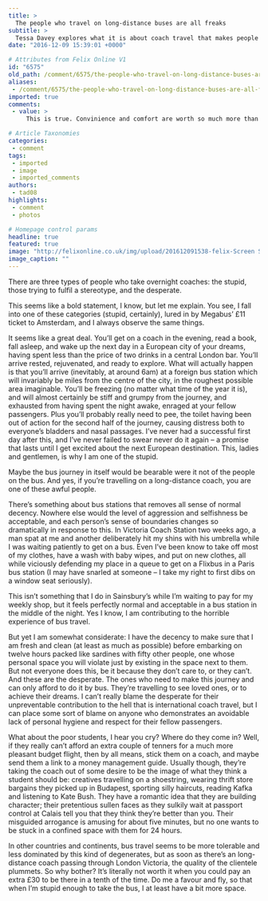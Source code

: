 ```yaml
---
title: >
  The people who travel on long-distance buses are all freaks
subtitle: >
  Tessa Davey explores what it is about coach travel that makes people so inconsiderate.
date: "2016-12-09 15:39:01 +0000"

# Attributes from Felix Online V1
id: "6575"
old_path: /comment/6575/the-people-who-travel-on-long-distance-buses-are-all-freaks
aliases:
 - /comment/6575/the-people-who-travel-on-long-distance-buses-are-all-freaks
imported: true
comments:
 - value: >
     This is true. Convinience and comfort are worth so much more than the moral degradation of getting a long distance bus.

# Article Taxonomies
categories:
 - comment
tags:
 - imported
 - image
 - imported_comments
authors:
 - tad08
highlights:
 - comment
 - photos

# Homepage control params
headline: true
featured: true
image: "http://felixonline.co.uk/img/upload/201612091538-felix-Screen Shot 2016-12-09 at 15.36.58.png"
image_caption: ""
---
```


There are three types of people who take overnight coaches: the stupid, those trying to fulfil a stereotype, and the desperate.

This seems like a bold statement, I know, but let me explain. You see, I fall into one of these categories (stupid, certainly), lured in by Megabus’ £11 ticket to Amsterdam, and I always observe the same things.

It seems like a great deal. You’ll get on a coach in the evening, read a book, fall asleep, and wake up the next day in a European city of your dreams, having spent less than the price of two drinks in a central London bar. You’ll arrive rested, rejuvenated, and ready to explore. What will actually happen is that you’ll arrive (inevitably, at around 6am) at a foreign bus station which will invariably be miles from the centre of the city, in the roughest possible area imaginable. You’ll be freezing (no matter what time of the year it is), and will almost certainly be stiff and grumpy from the journey, and exhausted from having spent the night awake, enraged at your fellow passengers. Plus you’ll probably really need to pee, the toilet having been out of action for the second half of the journey, causing distress both to everyone’s bladders and nasal passages. I’ve never had a successful first day after this, and I’ve never failed to swear never do it again – a promise that lasts until I get excited about the next European destination. This, ladies and gentlemen, is why I am one of the stupid.

Maybe the bus journey in itself would be bearable were it not of the people on the bus. And yes, if you’re travelling on a long-distance coach, you are one of these awful people.

There’s something about bus stations that removes all sense of normal decency. Nowhere else would the level of aggression and selfishness be acceptable, and each person’s sense of boundaries changes so dramatically in response to this. In Victoria Coach Station two weeks ago, a man spat at me and another deliberately hit my shins with his umbrella while I was waiting patiently to get on a bus. Even I’ve been know to take off most of my clothes, have a wash with baby wipes, and put on new clothes, all while viciously defending my place in a queue to get on a Flixbus in a Paris bus station (I may have snarled at someone – I take my right to first dibs on a window seat seriously).

This isn’t something that I do in Sainsbury’s while I’m waiting to pay for my weekly shop, but it feels perfectly normal and acceptable in a bus station in the middle of the night. Yes I know, I am contributing to the horrible experience of bus travel.

But yet I am somewhat considerate: I have the decency to make sure that I am fresh and clean (at least as much as possible) before embarking on twelve hours packed like sardines with fifty other people, one whose personal space you will violate just by existing in the space next to them. But not everyone does this, be it because they don’t care to, or they can’t. And these are the desperate. The ones who need to make this journey and can only afford to do it by bus. They’re travelling to see loved ones, or to achieve their dreams. I can’t really blame the desperate for their unpreventable contribution to the hell that is international coach travel, but I can place some sort of blame on anyone who demonstrates an avoidable lack of personal hygiene and respect for their fellow passengers.

What about the poor students, I hear you cry? Where do they come in? Well, if they really can’t afford an extra couple of tenners for a much more pleasant budget flight, then by all means, stick them on a coach, and maybe send them a link to a money management guide. Usually though, they’re taking the coach out of some desire to be the image of what they think a student should be: creatives travelling on a shoestring, wearing thrift store bargains they picked up in Budapest, sporting silly haircuts, reading Kafka and listening to Kate Bush. They have a romantic idea that they are building character; their pretentious sullen faces as they sulkily wait at passport control at Calais tell you that they think they’re better than you. Their misguided arrogance is amusing for about five minutes, but no one wants to be stuck in a confined space with them for 24 hours.

In other countries and continents, bus travel seems to be more tolerable and less dominated by this kind of degenerates, but as soon as there’s an long-distance coach passing through London Victoria, the quality of the clientele plummets. So why bother? It’s literally not worth it when you could pay an extra £30 to be there in a tenth of the time. Do me a favour and fly, so that when I’m stupid enough to take the bus, I at least have a bit more space.
